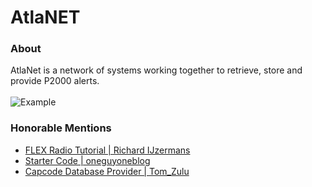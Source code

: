 # AtlaNET

### About
AtlaNet is a network of systems working together to retrieve, store and provide P2000 alerts.\
\
![Example](https://jkctech.nl/projects/atlan/cdn/github/example.jpg)

### Honorable Mentions
 - [FLEX Radio Tutorial | Richard IJzermans](https://raspberrytips.nl/p2000-meldingen-ontvangen/)
 - [Starter Code | oneguyoneblog](https://nl.oneguyoneblog.com/2016/08/09/p2000-ontvangen-decoderen-raspberry-pi/)
 - [Capcode Database Provider | Tom_Zulu](https://www.tomzulu10capcodes.nl/)